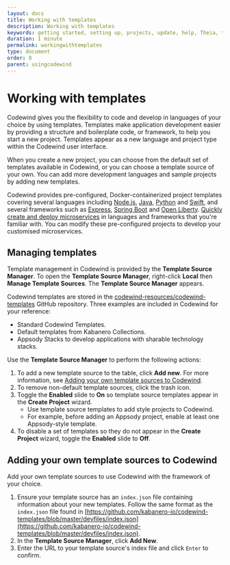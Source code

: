 ```yaml
---
layout: docs
title: Working with templates
description: Working with templates
keywords: getting started, setting up, projects, update, help, Theia, test, edit, Theia editor, using own IDE, empty page, refresh, credentials, default editor, Node.js profiling support, code highlighting, JavaScript file, template source
duration: 1 minute
permalink: workingwithtemplates
type: document
order: 8
parent: usingcodewind
---
```


# Working with templates

Codewind gives you the flexibility to code and develop in languages of your choice by using templates. Templates make application development easier by providing a structure and boilerplate code, or framework, to help you start a new project. Templates appear as a new language and project type within the Codewind user interface. 

When you create a new project, you can choose from the default set of templates available in Codewind, or you can choose a template source of your own. You can add more development languages and sample projects by adding new templates. 

Codewind provides pre-configured, Docker-containerized project templates covering several languages including [Node.js](https://nodejs.dev/), [Java](https://www.java.com/), [Python](https://www.python.org/) and [Swift](https://swift.org/), and several frameworks such as [Express](https://expressjs.com/), [Spring Boot](https://spring.io/projects/spring-boot) and [Open Liberty](https://openliberty.io/). [Quickly create and deploy microservices](https://www.youtube.com/watch?v=zKMggp10gq4&t=12s) in languages and frameworks that you're familiar with. You can modify these pre-configured projects to develop your customised microservices.

## Managing templates

Template management in Codewind is provided by the **Template Source Manager**. To open the **Template Source Manager**, right-click **Local** then **Manage Template Sources**. The **Template Source Manager** appears. 

Codewind templates are stored in the [codewind-resources/codewind-templates](https://github.com/codewind-resources/codewind-templates)
GitHub repository. Three examples are included in Codewind for your reference: 
* Standard Codewind Templates.
* Default templates from Kabanero Collections.
* Appsody Stacks to develop applications with sharable technology stacks. 

Use the **Template Source Manager** to perform the following actions:
1. To add a new template source to the table, click **Add new**. For more information, see [Adding your own template sources to Codewind](#adding-your-own-template-sources-to-codewind).
2. To remove non-default template sources, click the trash icon. 
3. Toggle the **Enabled** slide to **On** so template source templates appear in the **Create Project** wizard. 
    * Use template source templates to add style projects to Codewind. 
    * For example, before adding an Appsody project, enable at least one Appsody-style template. 
4. To disable a set of templates so they do not appear in the **Create Project** wizard, toggle the **Enabled** slide to **Off**.

## Adding your own template sources to Codewind

Add your own template sources to use Codewind with the framework of your choice. 
1. Ensure your template source has an `index.json` file containing information about your new templates. Follow the same format as the `index.json` file found in [https://github.com/kabanero-io/codewind-templates/blob/master/devfiles/index.json](https://github.com/kabanero-io/codewind-templates/blob/master/devfiles/index.json).
2. In the **Template Source Manager**, click **Add New**.
3. Enter the URL to your template source's index file and click `Enter` to confirm. 
